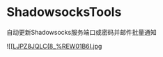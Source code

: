 # ShadowsocksTools
自动更新Shadowsocks服务端口或密码并邮件批量通知

![[[LJPZ8JQLC(8_%REW01B6I.jpg](https://ooo.0o0.ooo/2015/12/02/565ec89315700.jpg)
